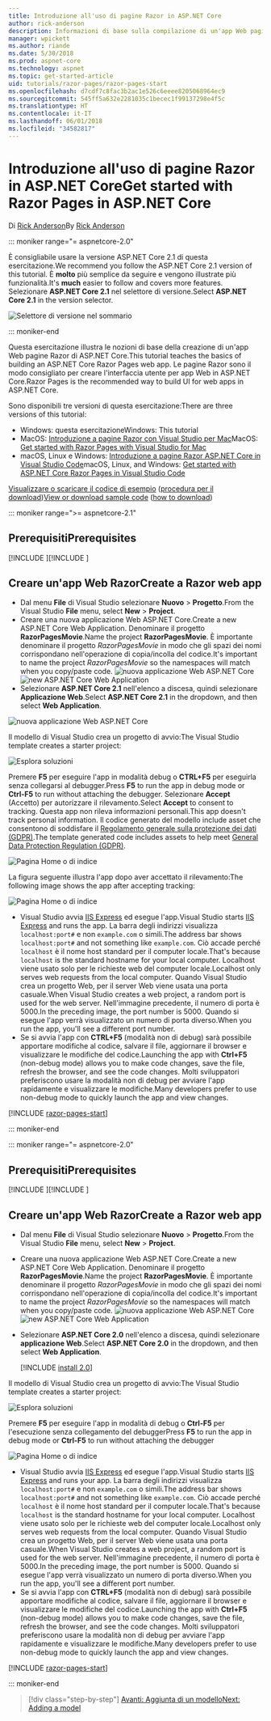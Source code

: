 ```yaml
---
title: Introduzione all'uso di pagine Razor in ASP.NET Core
author: rick-anderson
description: Informazioni di base sulla compilazione di un'app Web pagine Razor di ASP.NET Core. Pagine Razor è una funzionalità consigliata per carichi di lavoro Web in ASP.NET Core.
manager: wpickett
ms.author: riande
ms.date: 5/30/2018
ms.prod: aspnet-core
ms.technology: aspnet
ms.topic: get-started-article
uid: tutorials/razor-pages/razor-pages-start
ms.openlocfilehash: d7cdf7c8fac3b2ac1e526c6eeee8205068964ec9
ms.sourcegitcommit: 545ff5a632e2281035c1becec1f99137298e4f5c
ms.translationtype: HT
ms.contentlocale: it-IT
ms.lasthandoff: 06/01/2018
ms.locfileid: "34582817"
---
```

# <a name="get-started-with-razor-pages-in-aspnet-core"></a><span data-ttu-id="eeba0-104">Introduzione all'uso di pagine Razor in ASP.NET Core</span><span class="sxs-lookup"><span data-stu-id="eeba0-104">Get started with Razor Pages in ASP.NET Core</span></span>

<span data-ttu-id="eeba0-105">Di [Rick Anderson](https://twitter.com/RickAndMSFT)</span><span class="sxs-lookup"><span data-stu-id="eeba0-105">By [Rick Anderson](https://twitter.com/RickAndMSFT)</span></span>

::: moniker range="= aspnetcore-2.0"

<span data-ttu-id="eeba0-106">È consigliabile usare la versione ASP.NET Core 2.1 di questa esercitazione.</span><span class="sxs-lookup"><span data-stu-id="eeba0-106">We recommend you follow the ASP.NET Core 2.1 version of this tutorial.</span></span> <span data-ttu-id="eeba0-107">È **molto** più semplice da seguire e vengono illustrate più funzionalità.</span><span class="sxs-lookup"><span data-stu-id="eeba0-107">It's **much** easier to follow and covers more features.</span></span> <span data-ttu-id="eeba0-108">Selezionare **ASP.NET Core 2.1** nel selettore di versione.</span><span class="sxs-lookup"><span data-stu-id="eeba0-108">Select **ASP.NET Core 2.1** in the version selector.</span></span>

![Selettore di versione nel sommario](razor-pages-start/_static/v21.png)

::: moniker-end

<span data-ttu-id="eeba0-110">Questa esercitazione illustra le nozioni di base della creazione di un'app Web pagine Razor di ASP.NET Core.</span><span class="sxs-lookup"><span data-stu-id="eeba0-110">This tutorial teaches the basics of building an ASP.NET Core Razor Pages web app.</span></span> <span data-ttu-id="eeba0-111">Le pagine Razor sono il modo consigliato per creare l'interfaccia utente per app Web in ASP.NET Core.</span><span class="sxs-lookup"><span data-stu-id="eeba0-111">Razor Pages is the recommended way to build UI for web apps in ASP.NET Core.</span></span>

<span data-ttu-id="eeba0-112">Sono disponibili tre versioni di questa esercitazione:</span><span class="sxs-lookup"><span data-stu-id="eeba0-112">There are three versions of this tutorial:</span></span>

* <span data-ttu-id="eeba0-113">Windows: questa esercitazione</span><span class="sxs-lookup"><span data-stu-id="eeba0-113">Windows: This tutorial</span></span>
* <span data-ttu-id="eeba0-114">MacOS: [Introduzione a pagine Razor con Visual Studio per Mac](xref:tutorials/razor-pages-mac/razor-pages-start)</span><span class="sxs-lookup"><span data-stu-id="eeba0-114">MacOS: [Get started with Razor Pages with Visual Studio for Mac](xref:tutorials/razor-pages-mac/razor-pages-start)</span></span>
* <span data-ttu-id="eeba0-115">macOS, Linux e Windows: [Introduzione a pagine Razor ASP.NET Core in Visual Studio Code](xref:tutorials/razor-pages-vsc/razor-pages-start)</span><span class="sxs-lookup"><span data-stu-id="eeba0-115">macOS, Linux, and Windows: [Get started with ASP.NET Core Razor Pages in Visual Studio Code](xref:tutorials/razor-pages-vsc/razor-pages-start)</span></span>

<span data-ttu-id="eeba0-116">[Visualizzare o scaricare il codice di esempio](https://github.com/aspnet/Docs/tree/master/aspnetcore/tutorials/razor-pages/razor-pages-start/sample) ([procedura per il download](xref:tutorials/index#how-to-download-a-sample))</span><span class="sxs-lookup"><span data-stu-id="eeba0-116">[View or download sample code](https://github.com/aspnet/Docs/tree/master/aspnetcore/tutorials/razor-pages/razor-pages-start/sample) ([how to download](xref:tutorials/index#how-to-download-a-sample))</span></span>

::: moniker range=">= aspnetcore-2.1"

## <a name="prerequisites"></a><span data-ttu-id="eeba0-117">Prerequisiti</span><span class="sxs-lookup"><span data-stu-id="eeba0-117">Prerequisites</span></span>

<span data-ttu-id="eeba0-118">[!INCLUDE [](~/includes/net-core-prereqs-windows.md) [](~/includes/net-core-prereqs-windows.md)]</span><span class="sxs-lookup"><span data-stu-id="eeba0-118">[!INCLUDE [](~/includes/net-core-prereqs-windows.md) [](~/includes/net-core-prereqs-windows.md)]</span></span>

## <a name="create-a-razor-web-app"></a><span data-ttu-id="eeba0-119">Creare un'app Web Razor</span><span class="sxs-lookup"><span data-stu-id="eeba0-119">Create a Razor web app</span></span>

* <span data-ttu-id="eeba0-120">Dal menu **File** di Visual Studio selezionare **Nuovo** > **Progetto**.</span><span class="sxs-lookup"><span data-stu-id="eeba0-120">From the Visual Studio **File** menu, select **New** > **Project**.</span></span>
* <span data-ttu-id="eeba0-121">Creare una nuova applicazione Web ASP.NET Core.</span><span class="sxs-lookup"><span data-stu-id="eeba0-121">Create a new ASP.NET Core Web Application.</span></span> <span data-ttu-id="eeba0-122">Denominare il progetto **RazorPagesMovie**.</span><span class="sxs-lookup"><span data-stu-id="eeba0-122">Name the project **RazorPagesMovie**.</span></span> <span data-ttu-id="eeba0-123">È importante denominare il progetto *RazorPagesMovie* in modo che gli spazi dei nomi corrispondano nell'operazione di copia/incolla del codice.</span><span class="sxs-lookup"><span data-stu-id="eeba0-123">It's important to name the project *RazorPagesMovie* so the namespaces will match when you copy/paste code.</span></span>
 <span data-ttu-id="eeba0-124">![nuova applicazione Web ASP.NET Core](razor-pages-start/_static/np_2.1.png)</span><span class="sxs-lookup"><span data-stu-id="eeba0-124">![new ASP.NET Core Web Application](razor-pages-start/_static/np_2.1.png)</span></span>
* <span data-ttu-id="eeba0-125">Selezionare **ASP.NET Core 2.1** nell'elenco a discesa, quindi selezionare **Applicazione Web**.</span><span class="sxs-lookup"><span data-stu-id="eeba0-125">Select **ASP.NET Core 2.1** in the dropdown, and then select **Web Application**.</span></span>

 ![nuova applicazione Web ASP.NET Core](razor-pages-start/_static/np_2_2.1.png)

<span data-ttu-id="eeba0-127">Il modello di Visual Studio crea un progetto di avvio:</span><span class="sxs-lookup"><span data-stu-id="eeba0-127">The Visual Studio template creates a starter project:</span></span>

![Esplora soluzioni](razor-pages-start/_static/se2.1.png)

<span data-ttu-id="eeba0-129">Premere **F5** per eseguire l'app in modalità debug o **CTRL+F5** per eseguirla senza collegarsi al debugger.</span><span class="sxs-lookup"><span data-stu-id="eeba0-129">Press **F5** to run the app in debug mode or **Ctrl-F5** to run without attaching the debugger.</span></span> <span data-ttu-id="eeba0-130">Selezionare **Accept** (Accetto) per autorizzare il rilevamento.</span><span class="sxs-lookup"><span data-stu-id="eeba0-130">Select **Accept** to consent to tracking.</span></span> <span data-ttu-id="eeba0-131">Questa app non rileva informazioni personali.</span><span class="sxs-lookup"><span data-stu-id="eeba0-131">This app doesn't track personal information.</span></span> <span data-ttu-id="eeba0-132">Il codice generato del modello include asset che consentono di soddisfare il [Regolamento generale sulla protezione dei dati (GDPR)](xref:security/gdpr).</span><span class="sxs-lookup"><span data-stu-id="eeba0-132">The template generated code includes assets to help meet [General Data Protection Regulation (GDPR)](xref:security/gdpr).</span></span>

![Pagina Home o di indice](razor-pages-start/_static/homeGDPR.png)

<span data-ttu-id="eeba0-134">La figura seguente illustra l'app dopo aver accettato il rilevamento:</span><span class="sxs-lookup"><span data-stu-id="eeba0-134">The following image shows the app after accepting tracking:</span></span>

![Pagina Home o di indice](razor-pages-start/_static/home2.1.png)

* <span data-ttu-id="eeba0-136">Visual Studio avvia [IIS Express](/iis/extensions/introduction-to-iis-express/iis-express-overview) ed esegue l'app.</span><span class="sxs-lookup"><span data-stu-id="eeba0-136">Visual Studio starts [IIS Express](/iis/extensions/introduction-to-iis-express/iis-express-overview) and runs the app.</span></span> <span data-ttu-id="eeba0-137">La barra degli indirizzi visualizza `localhost:port#` e non `example.com` o simili.</span><span class="sxs-lookup"><span data-stu-id="eeba0-137">The address bar shows `localhost:port#` and not something like `example.com`.</span></span> <span data-ttu-id="eeba0-138">Ciò accade perché `localhost` è il nome host standard per il computer locale.</span><span class="sxs-lookup"><span data-stu-id="eeba0-138">That's because `localhost` is the standard hostname for your local computer.</span></span> <span data-ttu-id="eeba0-139">Localhost viene usato solo per le richieste web del computer locale.</span><span class="sxs-lookup"><span data-stu-id="eeba0-139">Localhost only serves web requests from the local computer.</span></span> <span data-ttu-id="eeba0-140">Quando Visual Studio crea un progetto Web, per il server Web viene usata una porta casuale.</span><span class="sxs-lookup"><span data-stu-id="eeba0-140">When Visual Studio creates a web project, a random port is used for the web server.</span></span> <span data-ttu-id="eeba0-141">Nell'immagine precedente, il numero di porta è 5000.</span><span class="sxs-lookup"><span data-stu-id="eeba0-141">In the preceding image, the port number is 5000.</span></span> <span data-ttu-id="eeba0-142">Quando si esegue l'app verrà visualizzato un numero di porta diverso.</span><span class="sxs-lookup"><span data-stu-id="eeba0-142">When you run the app, you'll see a different port number.</span></span>
* <span data-ttu-id="eeba0-143">Se si avvia l'app con **CTRL+F5** (modalità non di debug) sarà possibile apportare modifiche al codice, salvare il file, aggiornare il browser e visualizzare le modifiche del codice.</span><span class="sxs-lookup"><span data-stu-id="eeba0-143">Launching the app with **Ctrl+F5** (non-debug mode) allows you to make code changes, save the file, refresh the browser, and see the code changes.</span></span> <span data-ttu-id="eeba0-144">Molti sviluppatori preferiscono usare la modalità non di debug per avviare l'app rapidamente e visualizzare le modifiche.</span><span class="sxs-lookup"><span data-stu-id="eeba0-144">Many developers prefer to use non-debug mode to quickly launch the app and view changes.</span></span>

[!INCLUDE [razor-pages-start](~/includes/RP/2.1/razor-pages-start.md)]

::: moniker-end

::: moniker range="= aspnetcore-2.0"

## <a name="prerequisites"></a><span data-ttu-id="eeba0-145">Prerequisiti</span><span class="sxs-lookup"><span data-stu-id="eeba0-145">Prerequisites</span></span>

<span data-ttu-id="eeba0-146">[!INCLUDE [](~/includes/net-core-prereqs-windows.md) [](~/includes/net-core-prereqs-windows.md)]</span><span class="sxs-lookup"><span data-stu-id="eeba0-146">[!INCLUDE [](~/includes/net-core-prereqs-windows.md) [](~/includes/net-core-prereqs-windows.md)]</span></span>

## <a name="create-a-razor-web-app"></a><span data-ttu-id="eeba0-147">Creare un'app Web Razor</span><span class="sxs-lookup"><span data-stu-id="eeba0-147">Create a Razor web app</span></span>

* <span data-ttu-id="eeba0-148">Dal menu **File** di Visual Studio selezionare **Nuovo** > **Progetto**.</span><span class="sxs-lookup"><span data-stu-id="eeba0-148">From the Visual Studio **File** menu, select **New** > **Project**.</span></span>
* <span data-ttu-id="eeba0-149">Creare una nuova applicazione Web ASP.NET Core.</span><span class="sxs-lookup"><span data-stu-id="eeba0-149">Create a new ASP.NET Core Web Application.</span></span> <span data-ttu-id="eeba0-150">Denominare il progetto **RazorPagesMovie**.</span><span class="sxs-lookup"><span data-stu-id="eeba0-150">Name the project **RazorPagesMovie**.</span></span> <span data-ttu-id="eeba0-151">È importante denominare il progetto *RazorPagesMovie* in modo che gli spazi dei nomi corrispondano nell'operazione di copia/incolla del codice.</span><span class="sxs-lookup"><span data-stu-id="eeba0-151">It's important to name the project *RazorPagesMovie* so the namespaces will match when you copy/paste code.</span></span>
  <span data-ttu-id="eeba0-152">![nuova applicazione Web ASP.NET Core](../../mvc/razor-pages/index/_static/np.png)</span><span class="sxs-lookup"><span data-stu-id="eeba0-152">![new ASP.NET Core Web Application](../../mvc/razor-pages/index/_static/np.png)</span></span>
* <span data-ttu-id="eeba0-153">Selezionare **ASP.NET Core 2.0** nell'elenco a discesa, quindi selezionare **applicazione Web**.</span><span class="sxs-lookup"><span data-stu-id="eeba0-153">Select **ASP.NET Core 2.0** in the dropdown, and then select **Web Application**.</span></span>

  [!INCLUDE [install 2.0](~/includes/dotnetcore-on-dotnetfx-vs.md)]

<span data-ttu-id="eeba0-154">Il modello di Visual Studio crea un progetto di avvio:</span><span class="sxs-lookup"><span data-stu-id="eeba0-154">The Visual Studio template creates a starter project:</span></span>

![Esplora soluzioni](razor-pages-start/_static/se.png)

<span data-ttu-id="eeba0-156">Premere **F5** per eseguire l'app in modalità di debug o **Ctrl-F5** per l'esecuzione senza collegamento del debugger</span><span class="sxs-lookup"><span data-stu-id="eeba0-156">Press **F5** to run the app in debug mode or **Ctrl-F5** to run without attaching the debugger</span></span>

![Pagina Home o di indice](razor-pages-start/_static/home.png)

* <span data-ttu-id="eeba0-158">Visual Studio avvia [IIS Express](/iis/extensions/introduction-to-iis-express/iis-express-overview) ed esegue l'app.</span><span class="sxs-lookup"><span data-stu-id="eeba0-158">Visual Studio starts [IIS Express](/iis/extensions/introduction-to-iis-express/iis-express-overview) and runs your app.</span></span> <span data-ttu-id="eeba0-159">La barra degli indirizzi visualizza `localhost:port#` e non `example.com` o simili.</span><span class="sxs-lookup"><span data-stu-id="eeba0-159">The address bar shows `localhost:port#` and not something like `example.com`.</span></span> <span data-ttu-id="eeba0-160">Ciò accade perché `localhost` è il nome host standard per il computer locale.</span><span class="sxs-lookup"><span data-stu-id="eeba0-160">That's because `localhost` is the standard hostname for your local computer.</span></span> <span data-ttu-id="eeba0-161">Localhost viene usato solo per le richieste web del computer locale.</span><span class="sxs-lookup"><span data-stu-id="eeba0-161">Localhost only serves web requests from the local computer.</span></span> <span data-ttu-id="eeba0-162">Quando Visual Studio crea un progetto Web, per il server Web viene usata una porta casuale.</span><span class="sxs-lookup"><span data-stu-id="eeba0-162">When Visual Studio creates a web project, a random port is used for the web server.</span></span> <span data-ttu-id="eeba0-163">Nell'immagine precedente, il numero di porta è 5000.</span><span class="sxs-lookup"><span data-stu-id="eeba0-163">In the preceding image, the port number is 5000.</span></span> <span data-ttu-id="eeba0-164">Quando si esegue l'app verrà visualizzato un numero di porta diverso.</span><span class="sxs-lookup"><span data-stu-id="eeba0-164">When you run the app, you'll see a different port number.</span></span>
* <span data-ttu-id="eeba0-165">Se si avvia l'app con **CTRL+F5** (modalità non di debug) sarà possibile apportare modifiche al codice, salvare il file, aggiornare il browser e visualizzare le modifiche del codice.</span><span class="sxs-lookup"><span data-stu-id="eeba0-165">Launching the app with **Ctrl+F5** (non-debug mode) allows you to make code changes, save the file, refresh the browser, and see the code changes.</span></span> <span data-ttu-id="eeba0-166">Molti sviluppatori preferiscono usare la modalità non di debug per avviare l'app rapidamente e visualizzare le modifiche.</span><span class="sxs-lookup"><span data-stu-id="eeba0-166">Many developers prefer to use non-debug mode to quickly launch the app and view changes.</span></span>

[!INCLUDE [razor-pages-start](~/includes/RP/2.1/razor-pages-start.md)]

::: moniker-end

> [!div class="step-by-step"]
> [<span data-ttu-id="eeba0-167">Avanti: Aggiunta di un modello</span><span class="sxs-lookup"><span data-stu-id="eeba0-167">Next: Adding a model</span></span>](xref:tutorials/razor-pages/model)
